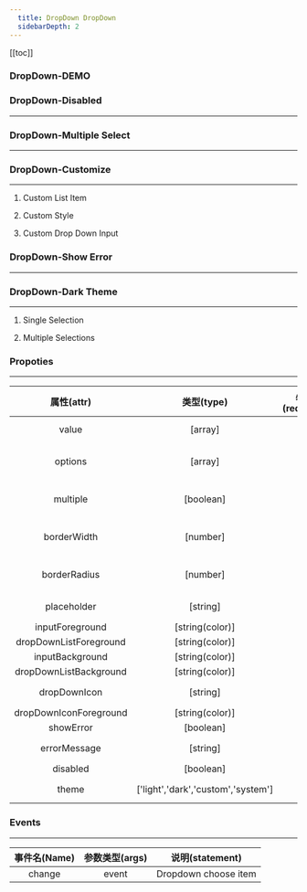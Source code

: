 ```yaml
---
  title: DropDown DropDown
  sidebarDepth: 2
---
```

  
[[toc]]

### DropDown-DEMO 

<fv-DropDown placeholder="Select an option"></fv-DropDown>

### DropDown-Disabled
---
<fv-DropDown placeholder="Select an option" disabled></fv-DropDown>

### DropDown-Multiple Select
---
<fv-DropDown placeholder="Select options" :multiple="true"></fv-DropDown>

### DropDown-Customize
---
1. Custom List Item
<fv-DropDown placeholder="Select an option"><template v-slot:options="item"><p>{{item.index}}</p></template></fv-DropDown>

2. Custom Style
<fv-DropDown placeholder="Select options" :multiple="true" borderWidth="1" borderRadius="5" inputBackground="rgba(0,204,153,0.9)" inputForeground="whitesmoke" dropDownIcon="AddTo" dropDownIconForeground="whitesmoke" dropDownListForeground="rgba(0,204,153,1)" dropDownListBackground="rgba(239,239,239,0.6)"></fv-DropDown>

3. Custom Drop Down Input
<fv-DropDown placeholder="Select options" :multiple="true"><template v-slot:input="x"><i class="ms-Icon ms-Icon--Dynamics365Logo left-icon"></i><input :placeholder="x.placeholder" :value="x.value" style="padding-left: 36px;"/><i class="ms-Icon ms-Icon--DelveAnalyticsLogo right-icon"></i></template></fv-DropDown>

### DropDown-Show Error
---
<fv-DropDown placeholder="Select an option" :showError="true"></fv-DropDown>

### DropDown-Dark Theme
---
1. Single Selection
<fv-DropDown placeholder="Select an option" theme="dark"></fv-DropDown>

2. Multiple Selections
<fv-DropDown placeholder="Select an option" theme="dark" :multiple="true"></fv-DropDown>

### Propoties
---
|       属性(attr)       |             类型(type)             | 必填(required) |      默认值(default)       |      说明(statement)      |
|:----------------------:|:----------------------------------:|:--------------:|:--------------------------:|:-------------------------:|
|         value          |              [array]               |       No       |            N/A             |       Choosed Value       |
|        options         |              [array]               |       No       |            N/A             |  Dropdown options array   |
|        multiple        |             [boolean]              |       No       |            N/A             | Is enable multiple select |
|      borderWidth       |              [number]              |       No       |             2              |   Dropdown border width   |
|      borderRadius      |              [number]              |       No       |             3              |  Dropdown border radius   |
|      placeholder       |              [string]              |       No       |          Dropdown          |   Dropdown placeholder    |
|    inputForeground     |          [string(color)]           |       No       |            N/A             |                           |
| dropDownListForeground |          [string(color)]           |       No       |    rgba(0,120,215,0.9)     |                           |
|    inputBackground     |          [string(color)]           |       No       |            N/A             |                           |
| dropDownListBackground |          [string(color)]           |       No       |            N/A             |                           |
|      dropDownIcon      |              [string]              |       No       |        ChevronDown         |   Icon with Fabric-Icon   |
| dropDownIconForeground |          [string(color)]           |       No       |            N/A             |                           |
|       showError        |             [boolean]              |       No       |           false            |                           |
|      errorMessage      |              [string]              |       No       | This dropdown has an error |                           |
|        disabled        |             [boolean]              |       No       |           false            |                           |
|         theme          | ['light','dark','custom','system'] |       No       |           system           |      Dropdown theme       |

### Events
---
| 事件名(Name) | 参数类型(args) |   说明(statement)    |
|:------------:|:--------------:|:--------------------:|
|    change    |     event      | Dropdown choose item |